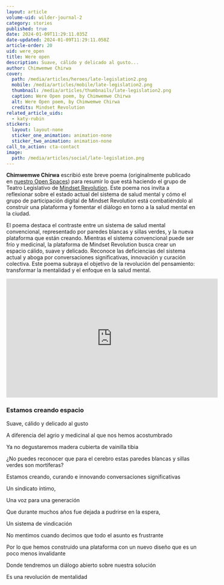 ```yaml
---
layout: article
volume-uid: wilder-journal-2
category: stories
published: true
date: 2024-01-09T11:29:11.035Z
date-updated: 2024-01-09T11:29:11.058Z
article-order: 20
uid: were_open
title: Were open
description: Suave, cálido y delicado al gusto...
author: Chimwemwe Chirwa
cover:
  path: /media/articles/heroes/late-legislation2.png
  mobile: /media/articles/mobile/late-legislation2.png
  thumbnail: /media/articles/thumbnails/late-legislation2.png
  caption: Were Open poem, by Chimwemwe Chirwa
  alt: Were Open poem, by Chimwemwe Chirwa
  credits: Mindset Revolution
related_article_uids:
  - katy-rubin
stickers:
  layout: layout-none
  sticker_one_animation: animation-none
  sticker_two_animation: animation-none
call_to_action: cta-contact
image:
  path: /media/articles/social/late-legislation.png
---
```

**Chimwemwe Chirwa** escribió este breve poema (originalmente publicado en [nuestro Open Spaces](https://openspaces.platoniq.net/processes/mindset-revolution-resources/f/386/posts/82?locale=es)) para resumir lo que está haciendo el grupo de Teatro Legislativo de [Mindset Revolution](https://journal.platoniq.net/es/wilder-journal-2/futures/revolutionmindset/). Este poema nos invita a reflexionar sobre el estado actual del sistema de salud mental y cómo el grupo de participación digital de Mindset Revolution está combatiéndolo al construir una plataforma y fomentar el diálogo en torno a la salud mental en la ciudad.

El poema destaca el contraste entre un sistema de salud mental convencional, representado por paredes blancas y sillas verdes, y la nueva plataforma que están creando. Mientras el sistema convencional puede ser frío y medicinal, la plataforma de Mindset Revolution busca crear un espacio cálido, suave y delicado. Reconoce las deficiencias del sistema actual y aboga por conversaciones significativas, innovación y curación colectiva. Este poema subraya el objetivo de la revolución del pensamiento: transformar la mentalidad y el enfoque en la salud mental.

<iframe width="560" height="315" src="https://www.youtube.com/embed/TIPm6py3pMM" title="YouTube video player" frameborder="0" allow="accelerometer; autoplay; clipboard-write; encrypted-media; gyroscope; picture-in-picture; web-share" allowfullscreen></iframe>

### Estamos creando espacio

Suave, cálido y delicado al gusto

A diferencia del agrio y medicinal al que nos hemos acostumbrado 

Ya no degustaremos madera cubierta de vainilla tibia 

¿No puedes reconocer que para el cerebro estas paredes blancas y sillas verdes son mortíferas? 

Estamos creando, curando e innovando conversaciones significativas 

Un sindicato íntimo, 

Una voz para una generación 

Que durante muchos años fue dejada a pudrirse en la espera, 

Un sistema de vindicación 

No mentimos cuando decimos que todo el asunto es frustrante 

Por lo que hemos construido una plataforma con un nuevo diseño que es un poco menos invalidante 

Donde tendremos un diálogo abierto sobre nuestra solución 

Es una revolución de mentalidad
